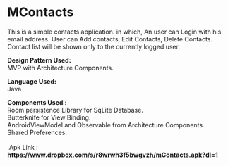 # MContacts
This is a simple contacts application. in which, An user can Login with his email address. User can Add contacts, Edit Contacts, Delete Contacts. Contact list will be shown only to the currently logged user.

<b>Design Pattern Used:</b></br>
MVP with Architecture Components.

<b>Language Used:</b></br>Java

<b>Components Used : </b></br>
Room persistence Library for SqLite Database.</br>
Butterknife for View Binding.</br>
AndroidViewModel and Observable from Architecture Components.</br>
Shared Preferences.</br></br>
.Apk Link :</br>
<b>https://www.dropbox.com/s/r8wrwh3f5bwgvzh/mContacts.apk?dl=1</b>

